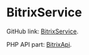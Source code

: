 # BitrixService

GitHub link: [BitrixService](https://github.com/RiRion/BitrixService).

PHP API part: [BitrixApi](https://github.com/RiRion/BitrixApi).